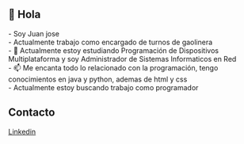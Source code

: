 <h2> 👋 Hola</h2>
- Soy Juan jose<br>
- Actualmente trabajo como encargado de turnos de gaolinera<br>
- 🌱 Actualmente estoy estudiando Programación de Dispositivos Multiplataforma y soy Administrador de Sistemas Informaticos en Red<br>
- 📫 Me encanta todo lo relacionado con la programación, tengo conocimientos en java y python, ademas de html y css<br>
- Actualmente estoy buscando trabajo como programador<br>

<h2>Contacto</h2>
<a href="www.linkedin.com/in/juan-josé-lozano-ramírez-98b82918b">Linkedin</a>

<!---
joadish/joadish is a ✨ special ✨ repository because its `README.md` (this file) appears on your GitHub profile.
You can click the Preview link to take a look at your changes.
--->
